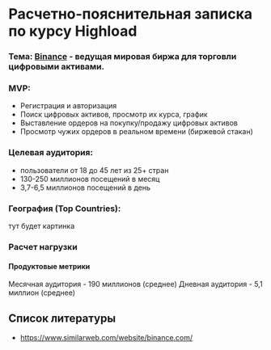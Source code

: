 # **Расчетно-пояснительная записка по курсу Highload**

### **Тема:** [Binance](https://www.binance.com/) - ведущая мировая биржа для торговли цифровыми активами.

### **MVP:**
- Регистрация и авторизация
- Поиск цифровых активов, просмотр их курса, график
- Выставление ордеров на покупку/продажу цифровых активов
- Просмотр чужих ордеров в реальном времени (биржевой стакан)

### **Целевая аудитория:**
- пользователи от 18 до 45 лет из 25+ стран
- 130-250 миллионов посещений в месяц
- 3,7-6,5 миллионов посещений в день

### **География (Top Countries):**
 тут будет картинка
 
### **Расчет нагрузки**
#### Продуктовые метрики
Месячная аудитория - 190 миллионов (среднее)
Дневная аудитория - 5,1 миллион (среднее)


## **Список литературы**
- https://www.similarweb.com/website/binance.com/
 